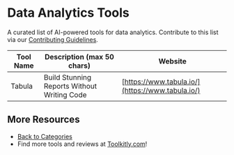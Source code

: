 # Data Analytics Tools

A curated list of AI-powered tools for data analytics. Contribute to this list via our [Contributing Guidelines](../CONTRIBUTING.md).

| Tool Name | Description (max 50 chars) | Website |
|-----------|----------------------------|---------|
| Tabula | Build Stunning Reports Without Writing Code | [https://www.tabula.io/](https://www.tabula.io/) |

## More Resources
- [Back to Categories](https://github.com/ToolkitlyAI/awesome-ai-tools/blob/master/README.md)
- Find more tools and reviews at [Toolkitly.com](https://toolkitly.com)!
